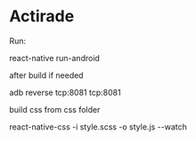 # Actirade

Run:

react-native run-android

after build if needed 

adb reverse tcp:8081 tcp:8081

build css from css folder

react-native-css -i style.scss -o style.js --watch
